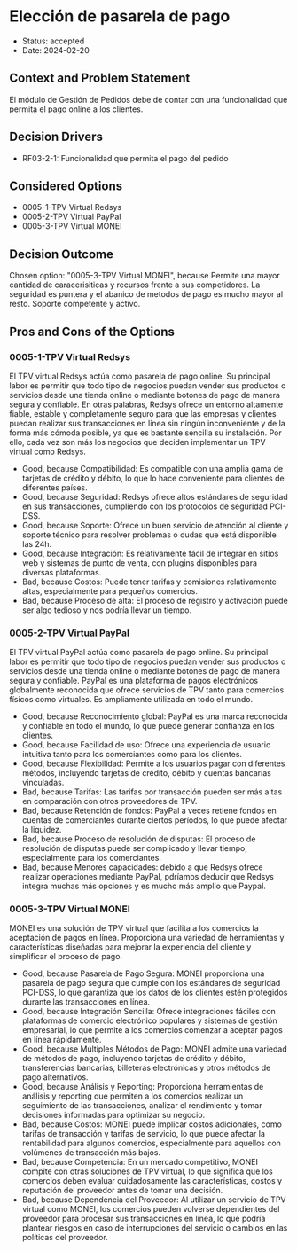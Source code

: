 # Elección de pasarela de pago

* Status: accepted
* Date: 2024-02-20

## Context and Problem Statement

El módulo de Gestión de Pedidos debe de contar con una funcionalidad que permita el pago online a los clientes.

## Decision Drivers

* RF03-2-1: Funcionalidad que permita el pago del pedido

## Considered Options

* 0005-1-TPV Virtual Redsys
* 0005-2-TPV Virtual PayPal
* 0005-3-TPV Virtual MONEI

## Decision Outcome

Chosen option: "0005-3-TPV Virtual MONEI", because Permite una mayor cantidad de caracerisiticas y recursos frente a sus competidores. La seguridad es puntera y el abanico de metodos de pago es mucho mayor al resto. Soporte competente y activo.

## Pros and Cons of the Options

### 0005-1-TPV Virtual Redsys

El TPV virtual Redsys actúa como pasarela de pago online. Su principal labor es permitir que todo tipo de negocios puedan vender sus productos o servicios desde una tienda online o mediante botones de pago de manera segura y confiable.
En otras palabras, Redsys ofrece un entorno altamente fiable, estable y completamente seguro para que las empresas y clientes puedan realizar sus transacciones en línea sin ningún inconveniente y de la forma más cómoda posible, ya que es bastante sencilla su instalación. Por ello, cada vez son más los negocios que deciden implementar un TPV virtual como Redsys.

* Good, because Compatibilidad: Es compatible con una amplia gama de tarjetas de crédito y débito, lo que lo hace conveniente para clientes de diferentes países.
* Good, because Seguridad: Redsys ofrece altos estándares de seguridad en sus transacciones, cumpliendo con los protocolos de seguridad PCI-DSS.
* Good, because Soporte: Ofrece un buen servicio de atención al cliente y soporte técnico para resolver problemas o dudas que está disponible las 24h.
* Good, because Integración: Es relativamente fácil de integrar en sitios web y sistemas de punto de venta, con plugins disponibles para diversas plataformas.
* Bad, because Costos: Puede tener tarifas y comisiones relativamente altas, especialmente para pequeños comercios.
* Bad, because Proceso de alta: El proceso de registro y activación puede ser algo tedioso y nos podría llevar un tiempo.

### 0005-2-TPV Virtual PayPal

El TPV virtual PayPal actúa como pasarela de pago online. Su principal labor es permitir que todo tipo de negocios puedan vender sus productos o servicios desde una tienda online o mediante botones de pago de manera segura y confiable. PayPal es una plataforma de pagos electrónicos globalmente reconocida que ofrece servicios de TPV tanto para comercios físicos como virtuales. Es ampliamente utilizada en todo el mundo.

* Good, because Reconocimiento global: PayPal es una marca reconocida y confiable en todo el mundo, lo que puede generar confianza en los clientes.
* Good, because Facilidad de uso: Ofrece una experiencia de usuario intuitiva tanto para los comerciantes como para los clientes.
* Good, because Flexibilidad: Permite a los usuarios pagar con diferentes métodos, incluyendo tarjetas de crédito, débito y cuentas bancarias vinculadas.
* Bad, because Tarifas: Las tarifas por transacción pueden ser más altas en comparación con otros proveedores de TPV.
* Bad, because Retención de fondos: PayPal a veces retiene fondos en cuentas de comerciantes durante ciertos períodos, lo que puede afectar la liquidez.
* Bad, because Proceso de resolución de disputas: El proceso de resolución de disputas puede ser complicado y llevar tiempo, especialmente para los comerciantes.
* Bad, because Menores capacidades: debido a que Redsys ofrece realizar operaciones mediante PayPal, pdríamos deducir que Redsys integra muchas más opciones y es mucho más amplio que Paypal.

### 0005-3-TPV Virtual MONEI

MONEI es una solución de TPV virtual que facilita a los comercios la aceptación de pagos en línea. Proporciona una variedad de herramientas y características diseñadas para mejorar la experiencia del cliente y simplificar el proceso de pago.

* Good, because Pasarela de Pago Segura: MONEI proporciona una pasarela de pago segura que cumple con los estándares de seguridad PCI-DSS, lo que garantiza que los datos de los clientes estén protegidos durante las transacciones en línea.
* Good, because Integración Sencilla: Ofrece integraciones fáciles con plataformas de comercio electrónico populares y sistemas de gestión empresarial, lo que permite a los comercios comenzar a aceptar pagos en línea rápidamente.
* Good, because Múltiples Métodos de Pago: MONEI admite una variedad de métodos de pago, incluyendo tarjetas de crédito y débito, transferencias bancarias, billeteras electrónicas y otros métodos de pago alternativos.
* Good, because Análisis y Reporting: Proporciona herramientas de análisis y reporting que permiten a los comercios realizar un seguimiento de las transacciones, analizar el rendimiento y tomar decisiones informadas para optimizar su negocio.
* Bad, because Costos: MONEI puede implicar costos adicionales, como tarifas de transacción y tarifas de servicio, lo que puede afectar la rentabilidad para algunos comercios, especialmente para aquellos con volúmenes de transacción más bajos.
* Bad, because Competencia: En un mercado competitivo, MONEI compite con otras soluciones de TPV virtual, lo que significa que los comercios deben evaluar cuidadosamente las características, costos y reputación del proveedor antes de tomar una decisión.
* Bad, because Dependencia del Proveedor: Al utilizar un servicio de TPV virtual como MONEI, los comercios pueden volverse dependientes del proveedor para procesar sus transacciones en línea, lo que podría plantear riesgos en caso de interrupciones del servicio o cambios en las políticas del proveedor.
